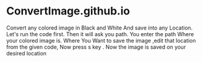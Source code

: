 # ConvertImage.github.io
Convert any colored image in Black and White And save into any Location.
Let's run the code first.
Then it will ask you path.
You enter the path Where your colored image is.
Where You Want to save the image ,edit that location from the given code,
Now press s key .
Now the image is saved on your desired location

